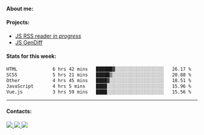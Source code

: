 #### About me:

#### Projects:
- [JS RSS reader *in progress*](https://github.com/GKoil/frontend-project-lvl3)
- [JS GenDiff](https://github.com/GKoil/GenDiff)

#### Stats for this week:
<!--START_SECTION:waka-->

```txt
HTML             6 hrs 42 mins   ██████▓░░░░░░░░░░░░░░░░░░   26.17 %
SCSS             5 hrs 21 mins   █████▒░░░░░░░░░░░░░░░░░░░   20.88 %
Other            4 hrs 45 mins   ████▓░░░░░░░░░░░░░░░░░░░░   18.51 %
JavaScript       4 hrs 5 mins    ████░░░░░░░░░░░░░░░░░░░░░   15.96 %
Vue.js           3 hrs 59 mins   ████░░░░░░░░░░░░░░░░░░░░░   15.56 %
```

<!--END_SECTION:waka-->
---
#### Contacts:

<a target='_blank' title='LinkedIn' href="https://www.linkedin.com/in/gkoil/">
  <img src="https://img.shields.io/badge/LinkedIn-0077B5?style=for-the-badge&logo=linkedin&logoColor=white" />
</a>
<a target='_blank' title='Telegram' href="https://t.me/gkoil">
  <img src="https://img.shields.io/badge/Telegram-2CA5E0?style=for-the-badge&logo=telegram&logoColor=white" />
</a>
<a target='_blank' title='Gmail' href="mailto: gk.grigorev@gmail.com">
  <img src="https://img.shields.io/badge/Gmail-D14836?style=for-the-badge&logo=gmail&logoColor=white" />
</a>

